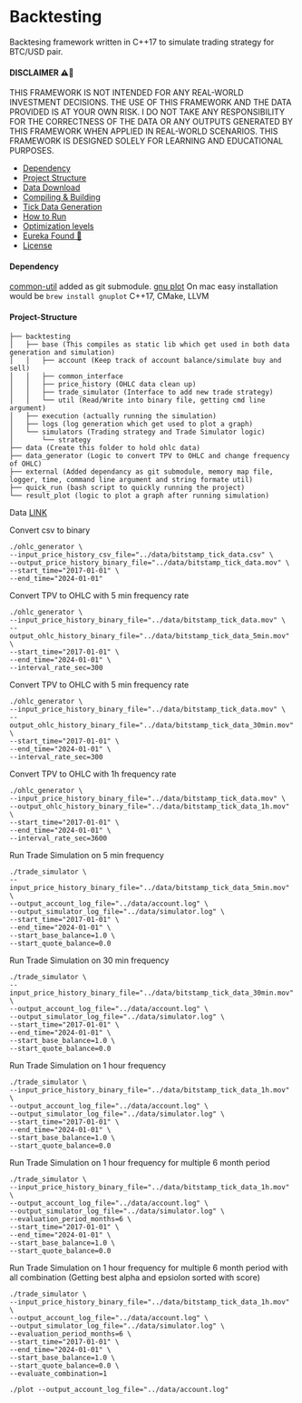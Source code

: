 # Backtesting

Backtesing framework written in C++17 to simulate trading strategy for BTC/USD pair.

#### DISCLAIMER ⚠️🛑

THIS FRAMEWORK IS NOT INTENDED FOR ANY REAL-WORLD INVESTMENT DECISIONS. THE USE OF THIS FRAMEWORK AND THE DATA PROVIDED IS AT YOUR OWN RISK. I DO NOT TAKE ANY RESPONSIBILITY FOR THE CORRECTNESS OF THE DATA OR ANY OUTPUTS GENERATED BY THIS FRAMEWORK WHEN APPLIED IN REAL-WORLD SCENARIOS. THIS FRAMEWORK IS DESIGNED SOLELY FOR LEARNING AND EDUCATIONAL PURPOSES.

- [Dependency](#dependency)
- [Project Structure](#project-structure)
- [Data Download](#data)
- [Compiling & Building](#compiling)
- [Tick Data Generation](#input)
- [How to Run](#run)
- [Optimization levels](#levels)
- [Eureka Found 🤯](#eureka-🤯)
- [License](#license)

#### Dependency

[common-util](https://github.com/xpd54/common_util) added as git submodule.
[gnu plot](http://www.gnuplot.info/) On mac easy installation would be `brew install gnuplot`
C++17, CMake, LLVM

#### Project-Structure

```
├── backtesting
│   ├── base (This compiles as static lib which get used in both data generation and simulation)
│   │   ├── account (Keep track of account balance/simulate buy and sell)
│   │   ├── common_interface
│   │   ├── price_history (OHLC data clean up)
│   │   ├── trade_simulator (Interface to add new trade strategy)
│   │   └── util (Read/Write into binary file, getting cmd line argument)
│   ├── execution (actually running the simulation)
│   ├── logs (log generation which get used to plot a graph)
│   └── simulators (Trading strategy and Trade Simulator logic)
│       └── strategy
├── data (Create this folder to hold ohlc data)
├── data_generator (Logic to convert TPV to OHLC and change frequency of OHLC)
├── external (Added dependancy as git submodule, memory map file, logger, time, command line argument and string formate util)
├── quick_run (bash script to quickly running the project)
└── result_plot (logic to plot a graph after running simulation)
```

Data [LINK](https://www.kaggle.com/api/v1/datasets/download/saltwateroil/bitstamp-tpv-usd)

Convert csv to binary

```
./ohlc_generator \
--input_price_history_csv_file="../data/bitstamp_tick_data.csv" \
--output_price_history_binary_file="../data/bitstamp_tick_data.mov" \
--start_time="2017-01-01" \
--end_time="2024-01-01"
```

Convert TPV to OHLC with 5 min frequency rate

```
./ohlc_generator \
--input_price_history_binary_file="../data/bitstamp_tick_data.mov" \
--output_ohlc_history_binary_file="../data/bitstamp_tick_data_5min.mov" \
--start_time="2017-01-01" \
--end_time="2024-01-01" \
--interval_rate_sec=300
```

Convert TPV to OHLC with 5 min frequency rate

```
./ohlc_generator \
--input_price_history_binary_file="../data/bitstamp_tick_data.mov" \
--output_ohlc_history_binary_file="../data/bitstamp_tick_data_30min.mov" \
--start_time="2017-01-01" \
--end_time="2024-01-01" \
--interval_rate_sec=300
```

Convert TPV to OHLC with 1h frequency rate

```
./ohlc_generator \
--input_price_history_binary_file="../data/bitstamp_tick_data.mov" \
--output_ohlc_history_binary_file="../data/bitstamp_tick_data_1h.mov" \
--start_time="2017-01-01" \
--end_time="2024-01-01" \
--interval_rate_sec=3600
```

Run Trade Simulation on 5 min frequency

```
./trade_simulator \
--input_price_history_binary_file="../data/bitstamp_tick_data_5min.mov" \
--output_account_log_file="../data/account.log" \
--output_simulator_log_file="../data/simulator.log" \
--start_time="2017-01-01" \
--end_time="2024-01-01" \
--start_base_balance=1.0 \
--start_quote_balance=0.0
```

Run Trade Simulation on 30 min frequency

```
./trade_simulator \
--input_price_history_binary_file="../data/bitstamp_tick_data_30min.mov" \
--output_account_log_file="../data/account.log" \
--output_simulator_log_file="../data/simulator.log" \
--start_time="2017-01-01" \
--end_time="2024-01-01" \
--start_base_balance=1.0 \
--start_quote_balance=0.0
```

Run Trade Simulation on 1 hour frequency

```
./trade_simulator \
--input_price_history_binary_file="../data/bitstamp_tick_data_1h.mov" \
--output_account_log_file="../data/account.log" \
--output_simulator_log_file="../data/simulator.log" \
--start_time="2017-01-01" \
--end_time="2024-01-01" \
--start_base_balance=1.0 \
--start_quote_balance=0.0
```

Run Trade Simulation on 1 hour frequency for multiple 6 month period

```
./trade_simulator \
--input_price_history_binary_file="../data/bitstamp_tick_data_1h.mov" \
--output_account_log_file="../data/account.log" \
--output_simulator_log_file="../data/simulator.log" \
--evaluation_period_months=6 \
--start_time="2017-01-01" \
--end_time="2024-01-01" \
--start_base_balance=1.0 \
--start_quote_balance=0.0
```

Run Trade Simulation on 1 hour frequency for multiple 6 month period with all combination
(Getting best alpha and epsiolon sorted with score)

```
./trade_simulator \
--input_price_history_binary_file="../data/bitstamp_tick_data_1h.mov" \
--output_account_log_file="../data/account.log" \
--output_simulator_log_file="../data/simulator.log" \
--evaluation_period_months=6 \
--start_time="2017-01-01" \
--end_time="2024-01-01" \
--start_base_balance=1.0 \
--start_quote_balance=0.0 \
--evaluate_combination=1
```

```
./plot --output_account_log_file="../data/account.log"
```
